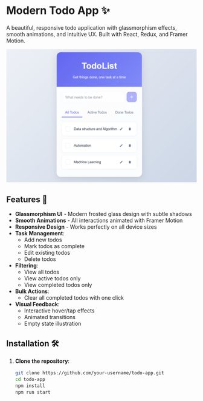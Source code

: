 # Modern Todo App ✨

A beautiful, responsive todo application with glassmorphism effects, smooth animations, and intuitive UX. Built with React, Redux, and Framer Motion.

![Todo App Screenshot](./image.png) <!-- Replace with your actual screenshot -->

## Features 🌟

- **Glassmorphism UI** - Modern frosted glass design with subtle shadows
- **Smooth Animations** - All interactions animated with Framer Motion
- **Responsive Design** - Works perfectly on all device sizes
- **Task Management**:
  - Add new todos
  - Mark todos as complete
  - Edit existing todos
  - Delete todos
- **Filtering**:
  - View all todos
  - View active todos only
  - View completed todos only
- **Bulk Actions**:
  - Clear all completed todos with one click
- **Visual Feedback**:
  - Interactive hover/tap effects
  - Animated transitions
  - Empty state illustration

## Installation 🛠️

1. **Clone the repository**:
   ```bash
   git clone https://github.com/your-username/todo-app.git
   cd todo-app
   npm install
   npm run start
